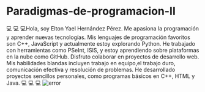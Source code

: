  # Paradigmas-de-programacion-II

 💻 💻 💻Hola, soy Elton Yael Hernández Pérez. Me apasiona la programación y aprender nuevas tecnologías. Mis lenguajes de programación favoritos son C++, JavaScript y actualmente estoy explorando Python. He trabajado con herramientas como PSeInt, ISIS, y estoy aprendiendo sobre plataformas en la nube como GitHub. Disfruto colaborar en proyectos de desarrollo web. Mis habilidades blandas incluyen trabajo en equipo,el trabajo duro, comunicación efectiva y resolución de problemas. He desarrollado proyectos sencillos personales, como programas básicos en C++, HTML y Java. 💻 💻 💻
![error]("https://www.laguiadelvaron.com/wp-content/uploads/2020/06/elairon.gif")
